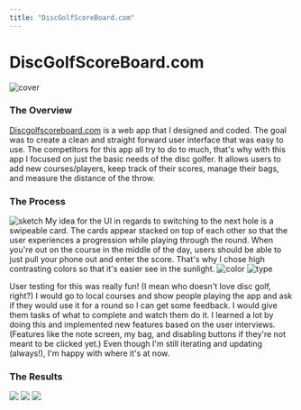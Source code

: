 ```yaml
---
title: "DiscGolfScoreBoard.com"
---
```


# DiscGolfScoreBoard.com
![cover](https://res.cloudinary.com/dkutta9yu/image/upload/v1523191797/heyimnelson/dgsb-project-1.jpg)
### The Overview

[Discgolfscoreboard.com](Discgolfscoreboard.com) is a web app that I designed and coded. The goal was to create a clean and straight forward user interface that was easy to use. The competitors for this app all try to do to much, that's why with this app I focused on just the basic needs of the disc golfer. It allows users to add new courses/players, keep track of their scores, manage their bags, and measure the distance of the throw.

### The Process
![sketch](https://res.cloudinary.com/dkutta9yu/image/upload/v1523191797/heyimnelson/dgsb-project-2.jpg)
My idea for the UI in regards to switching to the next hole is a swipeable card. The cards appear stacked on top of each other so that the user experiences a progression while playing through the round. When you're out on the course in the middle of the day, users should be able to just pull your phone out and enter the score. That's why I chose high contrasting colors so that it's easier see in the sunlight.
<span class="portfolio-img-wrapper-2">
![color](https://res.cloudinary.com/dkutta9yu/image/upload/v1523191796/heyimnelson/dgsb-project-3.jpg)
![type](https://res.cloudinary.com/dkutta9yu/image/upload/v1523191797/heyimnelson/dgsb-project-4.jpg)
</span>

User testing for this was really fun! (I mean who doesn't love disc golf, right?) I would go to local courses and show people playing the app and ask if they would use it for a round so I can get some feedback. I would give them tasks of what to complete and watch them do it. I learned a lot by doing this and implemented new features based on the user interviews. (Features like the note screen, my bag, and disabling buttons if they're not meant to be clicked yet.) Even though I'm still iterating and updating (always!), I'm happy with where it's at now.

### The Results
![](https://res.cloudinary.com/dkutta9yu/image/upload/v1523214777/heyimnelson/dgsb-project-9.jpg)
<span class="portfolio-img-wrapper-2">
![](https://res.cloudinary.com/dkutta9yu/image/upload/v1523191797/heyimnelson/dgsb-project-5.jpg)
![](https://res.cloudinary.com/dkutta9yu/image/upload/v1523191797/heyimnelson/dgsb-project-6.jpg)
</span>